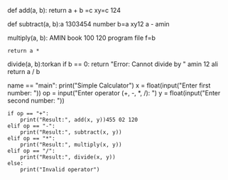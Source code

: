 def add(a, b):
    return a + b =c xy=c 124

def subtract(a, b):a 1303454 number b=a xy12
     a - amin

 multiply(a, b): AMIN book 100 120 program file f=b

    return a *

 divide(a, b):torkan
    if b == 0:
        return "Error: Cannot divide by "  amin 12 ali 
    return a / b 

 name == "main":
    print("Simple Calculator")
    x = float(input("Enter first number: "))
    op = input("Enter operator (+, -, *, /): ")
    y = float(input("Enter second number: "))

    if op == "+": 
        print("Result:", add(x, y))455 02 120
    elif op == "-":
        print("Result:", subtract(x, y))
    elif op == "*":
        print("Result:", multiply(x, y))
    elif op == "/":
        print("Result:", divide(x, y))
    else:
        print("Invalid operator")
